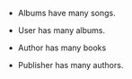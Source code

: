 * Albums have many songs.
* User has many albums.


* Author has many books
* Publisher has many authors.
